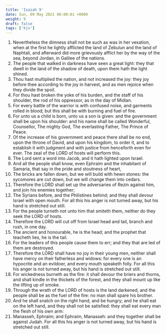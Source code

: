 ```yaml
---
title: 'Isaiah 9'
date: Sun, 09 May 2021 00:00:01 +0000
weight: 9
draft: false
tags: ['kjv'] 
---
```


1. Nevertheless the dimness shall not be such as was in her vexation, when at the first he lightly afflicted the land of Zebulun and the land of Naphtali, and afterward did more grievously afflict her by the way of the sea, beyond Jordan, in Galilee of the nations.
2. The people that walked in darkness have seen a great light: they that dwell in the land of the shadow of death, upon them hath the light shined.
3. Thou hast multiplied the nation, and not increased the joy: they joy before thee according to the joy in harvest, and as men rejoice when they divide the spoil.
4. For thou hast broken the yoke of his burden, and the staff of his shoulder, the rod of his oppressor, as in the day of Midian.
5. For every battle of the warrior is with confused noise, and garments rolled in blood; but this shall be with burning and fuel of fire.
6. For unto us a child is born, unto us a son is given: and the government shall be upon his shoulder: and his name shall be called Wonderful, Counsellor, The mighty God, The everlasting Father, The Prince of Peace.
7. Of the increase of his government and peace there shall be no end, upon the throne of David, and upon his kingdom, to order it, and to establish it with judgment and with justice from henceforth even for ever. The zeal of the LORD of hosts will perform this.
8. The Lord sent a word into Jacob, and it hath lighted upon Israel.
9. And all the people shall know, even Ephraim and the inhabitant of Samaria, that say in the pride and stoutness of heart,
10. The bricks are fallen down, but we will build with hewn stones: the sycomores are cut down, but we will change them into cedars.
11. Therefore the LORD shall set up the adversaries of Rezin against him, and join his enemies together;
12. The Syrians before, and the Philistines behind; and they shall devour Israel with open mouth. For all this his anger is not turned away, but his hand is stretched out still.
13. For the people turneth not unto him that smiteth them, neither do they seek the LORD of hosts.
14. Therefore the LORD will cut off from Israel head and tail, branch and rush, in one day.
15. The ancient and honourable, he is the head; and the prophet that teacheth lies, he is the tail.
16. For the leaders of this people cause them to err; and they that are led of them are destroyed.
17. Therefore the LORD shall have no joy in their young men, neither shall have mercy on their fatherless and widows: for every one is an hypocrite and an evildoer, and every mouth speaketh folly. For all this his anger is not turned away, but his hand is stretched out still.
18. For wickedness burneth as the fire: it shall devour the briers and thorns, and shall kindle in the thickets of the forest, and they shall mount up like the lifting up of smoke.
19. Through the wrath of the LORD of hosts is the land darkened, and the people shall be as the fuel of the fire: no man shall spare his brother.
20. And he shall snatch on the right hand, and be hungry; and he shall eat on the left hand, and they shall not be satisfied: they shall eat every man the flesh of his own arm:
21. Manasseh, Ephraim; and Ephraim, Manasseh: and they together shall be against Judah. For all this his anger is not turned away, but his hand is stretched out still.
